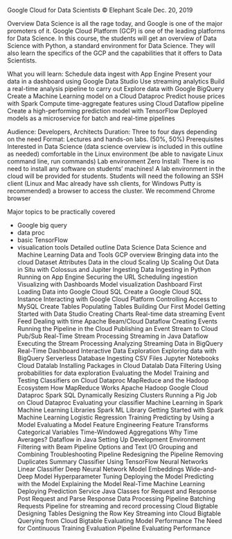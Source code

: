 Google Cloud for Data Scientists
© Elephant Scale
Dec. 20, 2019

Overview
Data Science is all the rage today, and Google is one of the major promoters of it. Google Cloud Platform (GCP) is one of the leading platforms for Data Science.
In this course, the students will get an overview of Data Science with Python, a standard environment for Data Science. They will also learn the specifics of the GCP and the capabilities that it offers to Data Scientists.

What you will learn:
Schedule data ingest with App Engine
Present your data in a dashboard using Google Data Studio
Use streaming analytics Build a real-time analysis pipeline to carry out 
Explore data with Google BigQuery
Create a Machine Learning model on a Cloud Dataproc 
Predict house prices with Spark
Compute time-aggregate features using Cloud Dataflow pipeline
Create a high-performing prediction model with TensorFlow
Deployed models as a microservice for batch and real-time pipelines
 
 
 
Audience:
Developers, Architects
Duration:
Three to four days depending on the need
Format:
Lectures and hands-on labs. (50%, 50%)
Prerequisites
Interested in Data Science (data science overview is included in this outline as needed)
comfortable in the Linux environment (be able to navigate Linux command line, run commands)
Lab environment
Zero Install: There is no need to install any software on students’ machines! A lab environment in the cloud will be provided for students.
Students will need the following
an SSH client (Linux and Mac already have ssh clients, for Windows Putty is recommended)
a browser to access the cluster. We recommend Chrome browser


Major topics to be practically covered

- Google big query
- data proc
- basic TensorFlow
- visualication tools 
Detailed outline
Data Science
Data Science and Machine Learning
Data and Tools
GCP overview
Bringing data into the cloud
Dataset Attributes
Data in the cloud
Scaling Up
Scaling Out
Data in Situ with Colossus and Jupiter
Ingesting Data
Ingesting in Python
Running on App Engine
Securing the URL
Scheduling ingestion
Visualizing with Dashboards
Model visualization
Dashboard First
Loading Data into Google Cloud SQL
Create a Google Cloud SQL Instance
Interacting with Google Cloud Platform
Controlling Access to MySQL
Create Tables
Populating Tables
Building Our First Model
Getting Started with Data Studio
Creating Charts
Real-time data streaming
Event Feed
Dealing with time
Apache Beam/Cloud Dataflow
Creating Events
Running the Pipeline in the Cloud
Publishing an Event Stream to Cloud Pub/Sub
Real-Time Stream Processing
Streaming in Java Dataflow
Executing the Stream Processing
Analyzing Streaming Data in BigQuery
Real-Time Dashboard
Interactive Data Exploration
Exploring data with  BigQuery
Serverless Database
Ingesting CSV Files
Jupyter Notebooks
Cloud Datalab
Installing Packages in Cloud Datalab
Data Filtering
Using probabilities for data exploration
Evaluating the Model
Training and Testing
Classifiers on Cloud Dataproc
MapReduce and the Hadoop Ecosystem
How MapReduce Works
Apache Hadoop
Google Cloud Dataproc
Spark SQL
Dynamically Resizing Clusters
Running a Pig Job on Cloud Dataproc
Evaluating your classifier
Machine Learning in Spark
Machine Learning Libraries
Spark ML Library
Getting Started with Spark Machine Learning
Logistic Regression
Training
Predicting by Using a Model
Evaluating a Model
Feature Engineering
Feature Transforms
Categorical Variables
Time-Windowed Aggregations
Why Time Averages?
Dataflow in Java
Setting Up Development Environment
Filtering with Beam
Pipeline Options and Text I/O
Grouping and Combining
Troubleshooting Pipeline
Redesigning the Pipeline
Removing Duplicates
Summary
Classifier Using TensorFlow
Neural Networks
Linear Classifier
Deep Neural Network Model
Embeddings
Wide-and-Deep Model
Hyperparameter Tuning
Deploying the Model
Predicting with the Model
Explaining the Model
Real-Time Machine Learning
Deploying Prediction Service
Java Classes for Request and Response
Post Request and Parse Response
Data Processing Pipeline
Batching Requests
Pipeline for streaming and record processing
Cloud Bigtable
Designing Tables
Designing the Row Key
Streaming into Cloud Bigtable
Querying from Cloud Bigtable
Evaluating Model Performance
The Need for Continuous Training
Evaluation Pipeline
Evaluating Performance



